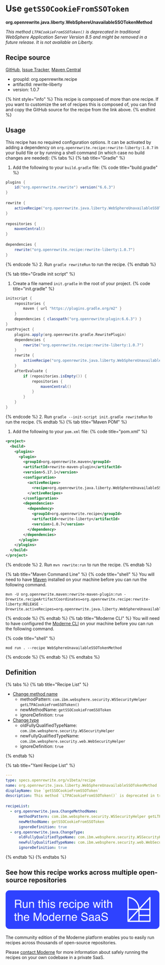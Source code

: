 # Use `getSSOCookieFromSSOToken`

**org.openrewrite.java.liberty.WebSphereUnavailableSSOTokenMethod**

_This method `LTPACookieFromSSOToken()` is deprecated in traditional WebSphere Application  Server Version 8.5 and might be removed in a future release. It is not available on Liberty._

## Recipe source

[GitHub](https://github.com/openrewrite/rewrite-liberty/blob/main/src/main/resources/META-INF/rewrite/was-to-liberty.yml), [Issue Tracker](https://github.com/openrewrite/rewrite-liberty/issues), [Maven Central](https://central.sonatype.com/artifact/org.openrewrite.recipe/rewrite-liberty/1.0.7/jar)

* groupId: org.openrewrite.recipe
* artifactId: rewrite-liberty
* version: 1.0.7

{% hint style="info" %}
This recipe is composed of more than one recipe. If you want to customize the set of recipes this is composed of, you can find and copy the GitHub source for the recipe from the link above.
{% endhint %}

## Usage

This recipe has no required configuration options. It can be activated by adding a dependency on `org.openrewrite.recipe:rewrite-liberty:1.0.7` in your build file or by running a shell command (in which case no build changes are needed): 
{% tabs %}
{% tab title="Gradle" %}
1. Add the following to your `build.gradle` file:
{% code title="build.gradle" %}
```groovy
plugins {
    id("org.openrewrite.rewrite") version("6.6.3")
}

rewrite {
    activeRecipe("org.openrewrite.java.liberty.WebSphereUnavailableSSOTokenMethod")
}

repositories {
    mavenCentral()
}

dependencies {
    rewrite("org.openrewrite.recipe:rewrite-liberty:1.0.7")
}
```
{% endcode %}
2. Run `gradle rewriteRun` to run the recipe.
{% endtab %}

{% tab title="Gradle init script" %}
1. Create a file named `init.gradle` in the root of your project.
{% code title="init.gradle" %}
```groovy
initscript {
    repositories {
        maven { url "https://plugins.gradle.org/m2" }
    }
    dependencies { classpath("org.openrewrite:plugin:6.6.3") }
}
rootProject {
    plugins.apply(org.openrewrite.gradle.RewritePlugin)
    dependencies {
        rewrite("org.openrewrite.recipe:rewrite-liberty:1.0.7")
    }
    rewrite {
        activeRecipe("org.openrewrite.java.liberty.WebSphereUnavailableSSOTokenMethod")
    }
    afterEvaluate {
        if (repositories.isEmpty()) {
            repositories {
                mavenCentral()
            }
        }
    }
}
```
{% endcode %}
2. Run `gradle --init-script init.gradle rewriteRun` to run the recipe.
{% endtab %}
{% tab title="Maven POM" %}
1. Add the following to your `pom.xml` file:
{% code title="pom.xml" %}
```xml
<project>
  <build>
    <plugins>
      <plugin>
        <groupId>org.openrewrite.maven</groupId>
        <artifactId>rewrite-maven-plugin</artifactId>
        <version>5.17.1</version>
        <configuration>
          <activeRecipes>
            <recipe>org.openrewrite.java.liberty.WebSphereUnavailableSSOTokenMethod</recipe>
          </activeRecipes>
        </configuration>
        <dependencies>
          <dependency>
            <groupId>org.openrewrite.recipe</groupId>
            <artifactId>rewrite-liberty</artifactId>
            <version>1.0.7</version>
          </dependency>
        </dependencies>
      </plugin>
    </plugins>
  </build>
</project>
```
{% endcode %}
2. Run `mvn rewrite:run` to run the recipe.
{% endtab %}

{% tab title="Maven Command Line" %}
{% code title="shell" %}
You will need to have [Maven](https://maven.apache.org/download.cgi) installed on your machine before you can run the following command.

```shell
mvn -U org.openrewrite.maven:rewrite-maven-plugin:run -Drewrite.recipeArtifactCoordinates=org.openrewrite.recipe:rewrite-liberty:RELEASE -Drewrite.activeRecipes=org.openrewrite.java.liberty.WebSphereUnavailableSSOTokenMethod
```
{% endcode %}
{% endtab %}
{% tab title="Moderne CLI" %}
You will need to have configured the [Moderne CLI](https://docs.moderne.io/moderne-cli/cli-intro) on your machine before you can run the following command.

{% code title="shell" %}
```shell
mod run . --recipe WebSphereUnavailableSSOTokenMethod
```
{% endcode %}
{% endtab %}
{% endtabs %}

## Definition

{% tabs %}
{% tab title="Recipe List" %}
* [Change method name](../../java/changemethodname.md)
  * methodPattern: `com.ibm.websphere.security.WSSecurityHelper getLTPACookieFromSSOToken()`
  * newMethodName: `getSSOCookieFromSSOToken`
  * ignoreDefinition: `true`
* [Change type](../../java/changetype.md)
  * oldFullyQualifiedTypeName: `com.ibm.websphere.security.WSSecurityHelper`
  * newFullyQualifiedTypeName: `com.ibm.websphere.security.web.WebSecurityHelper`
  * ignoreDefinition: `true`

{% endtab %}

{% tab title="Yaml Recipe List" %}
```yaml
---
type: specs.openrewrite.org/v1beta/recipe
name: org.openrewrite.java.liberty.WebSphereUnavailableSSOTokenMethod
displayName: Use `getSSOCookieFromSSOToken`
description: This method `LTPACookieFromSSOToken()` is deprecated in traditional WebSphere Application  Server Version 8.5 and might be removed in a future release. It is not available on Liberty.

recipeList:
  - org.openrewrite.java.ChangeMethodName:
      methodPattern: com.ibm.websphere.security.WSSecurityHelper getLTPACookieFromSSOToken()
      newMethodName: getSSOCookieFromSSOToken
      ignoreDefinition: true
  - org.openrewrite.java.ChangeType:
      oldFullyQualifiedTypeName: com.ibm.websphere.security.WSSecurityHelper
      newFullyQualifiedTypeName: com.ibm.websphere.security.web.WebSecurityHelper
      ignoreDefinition: true

```
{% endtab %}
{% endtabs %}

## See how this recipe works across multiple open-source repositories

[![Moderne Link Image](/.gitbook/assets/ModerneRecipeButton.png)](https://app.moderne.io/recipes/org.openrewrite.java.liberty.WebSphereUnavailableSSOTokenMethod)

The community edition of the Moderne platform enables you to easily run recipes across thousands of open-source repositories.

Please [contact Moderne](https://moderne.io/product) for more information about safely running the recipes on your own codebase in a private SaaS.
